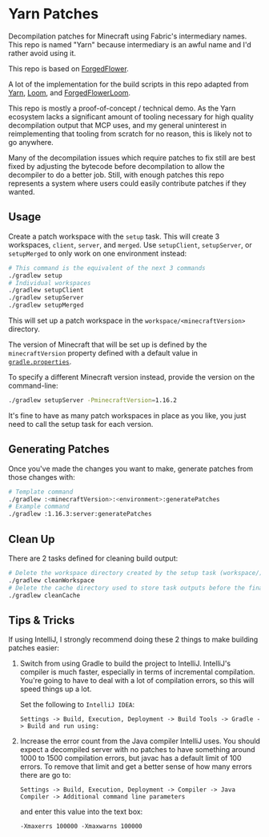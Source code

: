 Yarn Patches
============

Decompilation patches for Minecraft using Fabric's intermediary names. This repo is named "Yarn"
because intermediary is an awful name and I'd rather avoid using it.

This repo is based on [ForgedFlower](https://github.com/natanfudge/ForgedFlower).

A lot of the implementation for the build scripts in this repo adapted from
[Yarn](https://github.com/FabricMC/yarn), [Loom](https://github.com/FabricMC/fabric-loom),
and [ForgedFlowerLoom](https://github.com/natanfudge/ForgedFlowerLoom).

This repo is mostly a proof-of-concept / technical demo. As the Yarn ecosystem lacks a
significant amount of tooling necessary for high quality decompilation output that MCP uses,
and my general uninterest in reimplementing that tooling from scratch for no reason, this
is likely not to go anywhere.

Many of the decompilation issues which require patches to fix still are best fixed by adjusting
the bytecode before decompilation to allow the decompiler to do a better job. Still, with enough
patches this repo represents a system where users could easily contribute patches if they wanted.

Usage
-----

Create a patch workspace with the `setup` task. This will create 3 workspaces, `client`, `server`, and
`merged`. Use `setupClient`, `setupServer`, or `setupMerged` to only work on one environment instead:

```bash
# This command is the equivalent of the next 3 commands
./gradlew setup
# Individual workspaces
./gradlew setupClient
./gradlew setupServer
./gradlew setupMerged
```

This will set up a patch workspace in the `workspace/<minecraftVersion>` directory.

The version of Minecraft that will be set up is defined by the `minecraftVersion` property defined with
a default value in [`gradle.properties`](/gradle.properties).

To specify a different Minecraft version instead, provide the version on the command-line:

```bash
./gradlew setupServer -PminecraftVersion=1.16.2
```

It's fine to have as many patch workspaces in place as you like, you just need to call the setup task
for each version.

Generating Patches
------------------

Once you've made the changes you want to make, generate patches from those changes with:

```bash
# Template command
./gradlew :<minecraftVersion>:<environment>:generatePatches
# Example command
./gradlew :1.16.3:server:generatePatches
``` 

Clean Up
--------

There are 2 tasks defined for cleaning build output:
```bash
# Delete the workspace directory created by the setup task (workspace/)
./gradlew cleanWorkspace
# Delete the cache directory used to store task outputs before the final setup step (.gradle/cache/)
./gradlew cleanCache
```

Tips & Tricks
-------------

If using IntelliJ, I strongly recommend doing these 2 things to make building patches easier:

 1. Switch from using Gradle to build the project to IntelliJ. IntelliJ's compiler is much faster, especially in terms
    of incremental compilation. You're going to have to deal with a lot of compilation errors, so this will speed things
    up a lot.

    Set the following to `IntelliJ IDEA`:

    ```
    Settings -> Build, Execution, Deployment -> Build Tools -> Gradle -> Build and run using:
    ```
 2. Increase the error count from the Java compiler IntelliJ uses. You should expect a decompiled server with no patches
    to have something around 1000 to 1500 compilation errors, but javac has a default limit of 100 errors. To remove that
    limit and get a better sense of how many errors there are go to:

    ```
    Settings -> Build, Execution, Deployment -> Compiler -> Java Compiler -> Additional command line parameters
    ```

    and enter this value into the text box:

    ```
    -Xmaxerrs 100000 -Xmaxwarns 100000
    ```
